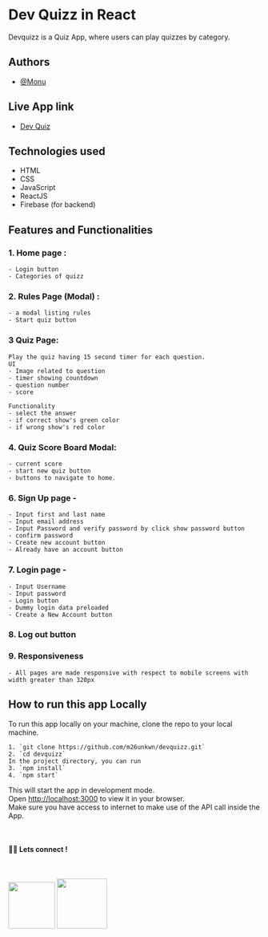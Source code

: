 # Dev Quizz in React

Devquizz is a Quiz App, where users can play quizzes by category.

## Authors

- [@Monu](https://twitter.com/getumank)

## Live App link

- [Dev Quiz](https://dev-quizz.netlify.app/)

## Technologies used

- HTML
- CSS
- JavaScript
- ReactJS
- Firebase (for backend)
## Features and Functionalities

### 1. Home page :

    - Login button
    - Categories of quizz

### 2. Rules Page (Modal) :

    - a modal listing rules 
    - Start quiz button
### 3 Quiz Page:

    Play the quiz having 15 second timer for each question.
    UI 
    - Image related to question
    - timer showing countdown
    - question number
    - score

    Functionality
    - select the answer
    - if correct show's green color
    - if wrong show's red color

### 4. Quiz Score Board Modal:

    - current score
    - start new quiz button
    - buttons to navigate to home.


### 6. Sign Up page -

    - Input first and last name
    - Input email address
    - Input Password and verify password by click show password button
    - confirm password
    - Create new account button
    - Already have an account button

### 7. Login page -

    - Input Username
    - Input password
    - Login button
    - Dummy login data preloaded
    - Create a New Account button

### 8. Log out button

### 9. Responsiveness

    - All pages are made responsive with respect to mobile screens with width greater than 320px


## **How to run this app Locally**

To run this app locally on your machine, clone the repo to your local machine.

    1. `git clone https://github.com/m26unkwn/devquizz.git`
    2. `cd devquizz`
    In the project directory, you can run
    3. `npm install`
    4. `npm start`

This will start the app in development mode.\
Open [http://localhost:3000](http://localhost:3000) to view it in your browser.\
Make sure you have access to internet to make use of the API call inside the App.

<br>

#### 👨‍💻 Lets connect !

<br>

<a href="https://twitter.com/getumank/"><img src="https://img.shields.io/badge/Twitter-1DA1F2?style=for-the-badge&logo=twitter&logoColor=white" width="93px"/></a>
<a href="https://www.linkedin.com/in/monu-shukla/"><img src="https://img.shields.io/badge/LinkedIn-0077B5?style=for-the-badge&logo=linkedin&logoColor=white" width="100px"/></a>
